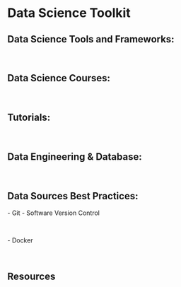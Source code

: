 <h1>Data Science Toolkit</h1>
<h2>Data Science Tools and Frameworks:</h2>
<p>&nbsp;</p>
<h2>Data Science Courses:</h2>
<p>&nbsp;</p>
<h2>Tutorials:</h2>
<p>&nbsp;</p>
<h2>Data Engineering &amp; Database:</h2>
<p>&nbsp;</p>
<h2>Data Sources Best Practices:</h2>
</li>- Git - Software Version Control</li>
<p>&nbsp;</p>
</li>- Docker</li>
<p>&nbsp;</p>
<h2>Resources</h2>
